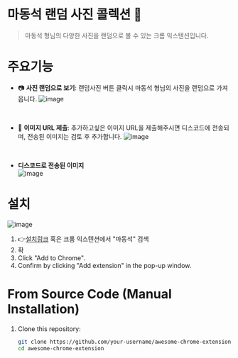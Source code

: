 # 마동석 랜덤 사진 콜렉션 🚀

> 마동석 형님의 다양한 사진을 랜덤으로 볼 수 있는 크롬 익스텐션입니다.


# 주요기능

- 📷 **사진 랜덤으로 보기**: 랜덤사진 버튼 클릭시 마동석 형님의 사진을 랜덤으로 가져옵니다.
![image](https://github.com/user-attachments/assets/64375d5c-d08b-46f8-88f2-e3ed37d4a5ce)

<br>

- 📌 **이미지 URL 제출**: 추가하고싶은 이미지 URL을 제출해주시면 디스코드에 전송되며, 전송된 이미지는 검토 후 추가합니다.
![image](https://github.com/user-attachments/assets/2c6c248e-6ba3-4338-a73d-36b04330294e)
  
<br>

- **디스코드로 전송된 이미지**
  </br>
![image](https://github.com/user-attachments/assets/04d92d14-fc43-4b8b-bab7-16b7c5a91ed4)

# 설치

![image](https://github.com/user-attachments/assets/58b2239e-c089-469e-9e32-85e5a42a133a)
1. 👉[설치링크](https://chromewebstore.google.com/detail/%EB%A7%88%EB%8F%99%EC%84%9D-%EB%9E%9C%EB%8D%A4-%EC%82%AC%EC%A7%84-%EC%BD%9C%EB%A0%89%EC%85%98/jbllomlgkfbkokkanmnmfbkoikciejcc?hl=ko&utm_source=ext_sidebar) 혹은 크롬 익스텐션에서 "마동석" 검색
2. 확
3. Click "Add to Chrome".
4. Confirm by clicking "Add extension" in the pop-up window.

# From Source Code (Manual Installation)

1. Clone this repository:
   ```bash
   git clone https://github.com/your-username/awesome-chrome-extension.git
   cd awesome-chrome-extension
